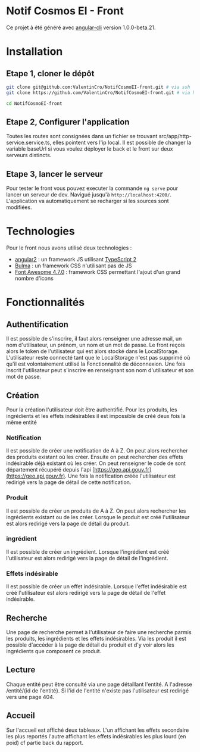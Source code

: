 # Notif Cosmos EI - Front

Ce projet à été généré avec [angular-cli](https://github.com/angular/angular-cli) version 1.0.0-beta.21.

# Installation

## Etape 1, cloner le dépôt

```bash
git clone git@github.com:ValentinCro/NotifCosmoEI-front.git # via ssh
git clone https://github.com/ValentinCro/NotifCosmoEI-front.git # via http

cd NotifCosmoEI-front
```

## Etape 2, Configurer l'application

Toutes les routes sont consignées dans un fichier se trouvant src/app/http-service.service.ts, elles pointent vers l'ip local. 
Il est possible de changer la variable baseUrl si vous voulez
déployer le back et le front sur deux serveurs distincts.

## Etape 3, lancer le serveur

Pour tester le front vous pouvez executer la commande `ng serve` pour lancer un serveur de dev. Navigué jusqu'à `http://localhost:4200/`. L'application va automatiquement se recharger si les sources sont modifiées.

# Technologies

Pour le front nous avons utilisé deux technologies :
- [angular2](https://angular.io/) : un framework JS utilisant [TypeScript 2](http://www.typescriptlang.org/)
- [Bulma](http://bulma.io/) : un framework CSS n'utilisant pas de JS
- [Font Awesome 4.7.0](http://fontawesome.io/icons/) : framework CSS permettant l'ajout d'un grand nombre d'icons

# Fonctionnalités

## Authentification

Il est possible de s'inscrire, il faut alors renseigner une adresse mail, un nom d'utilisateur, un prénom, un nom et un mot de passe. 
Le front reçois alors le token de l'utilisateur qui est alors stocké dans le LocalStorage. L'utilisateur reste connecté tant que 
le LocalStorage n'est pas supprimé où qu'il est volontairement utilisé la Fonctionnalité de déconnexion. Une fois inscrit l'utilisateur peut 
s'inscrire en renseignant son nom d'utilisateur et son mot de passe.

## Création

Pour la création l'utilisateur doit être authentifié. Pour les produits, les ingrédients et les effets indésirables il est impossible
de créé deux fois la même entité

### Notification

Il est possible de créer une notification de A à Z. On peut alors rechercher des produits existant où les créer.
Ensuite on peut rechercher des effets indésirable déjà existant où les créer. On peut renseigner le code de sont département
récupéré depuis l'api [https://geo.api.gouv.fr](https://geo.api.gouv.fr).
Une fois la notification créée l'utilisateur est redirigé vers la page de détail de cette notification.

### Produit

Il est possible de créer un produits de A à Z. On peut alors rechercher les ingrédients existant ou de les créer. Lorsque
le produit est créé l'utilisateur est alors redirigé vers la page de détail du produit.

### ingrédient

Il est possible de créer un ingrédient. Lorsque l'ingrédient est créé l'utilisateur est alors redirigé vers la page de détail de l'ingrédient.

### Effets indésirable

Il est possible de créer un effet indésirable. Lorsque l'effet indésirable est créé l'utilisateur est alors redirigé vers la page de détail de l'effet indésirable.

## Recherche

Une page de recherche permet à l'utilisateur de faire une recherche parmis les produits, les ingrédients et les effets indésirables.
Via les produit il est possible d'accéder à la page de détail du produit et d'y voir alors les ingrédients que composent ce produit.

## Lecture

Chaque entité peut être consulté via une page détaillant l'entité. A l'adresse /entité/{id de l'entité}. Si l'id de l'entité n'existe pas
l'utilisateur est redirigé vers une page 404.

## Accueil

Sur l'accueil est affiché deux tableaux. L'un affichant les effets secondaire les plus reportés l'autre affichant les effets indésirables 
les plus lourd (en poid) cf partie back du rapport.